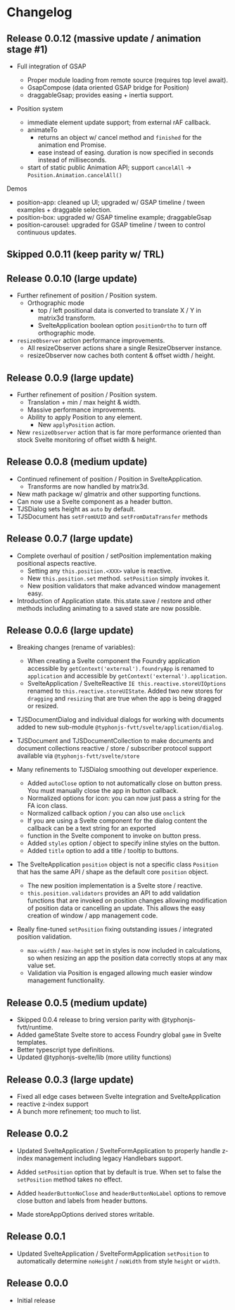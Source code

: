 # Changelog
## Release 0.0.12 (massive update / animation stage #1)
- Full integration of GSAP 
  - Proper module loading from remote source (requires top level await).
  - GsapCompose (data oriented GSAP bridge for Position)
  - draggableGsap; provides easing + inertia support.

- Position system
  - immediate element update support; from external rAF callback.
  - animateTo 
    - returns an object w/ cancel method and `finished` for the animation 
      end Promise.
    - ease instead of easing. duration is now specified in seconds instead of milliseconds.
  - start of static public Animation API; support `cancelAll` -> `Position.Animation.cancelAll()`

Demos
  - position-app: cleaned up UI; upgraded w/ GSAP timeline / tween examples + draggable selection.
  - position-box: upgraded w/ GSAP timeline example; draggableGsap
  - position-carousel: upgraded for GSAP timeline / tween to control continuous updates.  

## Skipped 0.0.11 (keep parity w/ TRL)

## Release 0.0.10 (large update)
- Further refinement of position / Position system.
  - Orthographic mode
    - top / left positional data is converted to translate X / Y in matrix3d transform.   
    - SvelteApplication boolean option `positionOrtho` to turn off orthographic mode. 
- `resizeObserver` action performance improvements.
  - All resizeObserver actions share a single ResizeObserver instance.
  - resizeObserver now caches both content & offset width / height.

## Release 0.0.9 (large update)
- Further refinement of position / Position system.
  - Translation + min / max height & width.
  - Massive performance improvements.
  - Ability to apply Position to any element.
    - New `applyPosition` action.
- New `resizeObserver` action that is far more performance oriented than stock Svelte monitoring of offset width & height.

## Release 0.0.8 (medium update)
- Continued refinement of position / Position in SvelteApplication.
  - Transforms are now handled by matrix3d.
- New math package w/ glmatrix and other supporting functions.
- Can now use a Svelte component as a header button. 
- TJSDialog sets height as `auto` by default.
- TJSDocument has `setFromUUID` and `setFromDataTransfer` methods

## Release 0.0.7 (large update)
- Complete overhaul of position / setPosition implementation making positional aspects reactive.
  - Setting any `this.position.<XXX>` value is reactive.
  - New `this.position.set` method. `setPosition` simply invokes it.
  - New position validators that make advanced window management easy.
- Introduction of Application state. this.state.save / restore and other methods including animating to a saved state
  are now possible.

## Release 0.0.6 (large update)
- Breaking changes (rename of variables): 
  - When creating a Svelte component the Foundry application accessible by 
  `getContext('external').foundryApp` is renamed to `application` and accessible by `getContext('external').application`. 
  - SvelteApplication / SvelteReactive `IE this.reactive.storeUIOptions` renamed to `this.reactive.storeUIState`. Added
    two new stores for `dragging` and `resizing` that are true when the app is being dragged or resized.

- TJSDocumentDialog and individual dialogs for working with documents added to 
new sub-module `@typhonjs-fvtt/svelte/application/dialog`.

- TJSDocument and TJSDocumentCollection to make documents and document collections reactive / store / subscriber 
protocol support available via `@typhonjs-fvtt/svelte/store`

- Many refinements to TJSDialog smoothing out developer experience. 
  - Added `autoClose` option to not automatically close on button press. You must manually close the app in button
  callback. 
  - Normalized options for icon: you can now just pass a string for the FA icon class.
  - Normalized callback option / you can also use `onclick`
  - If you are using a Svelte component for the dialog content the callback can be a text string for an exported 
  - function in the Svelte component to invoke on button press.
  - Added `styles` option / object to specify inline styles on the button.
  - Added `title` option to add a title / tooltip to buttons.
  
- The SvelteApplication `position` object is not a specific class `Position` that has the same API / shape as the 
default core `position` object. 
  - The new position implementation is a Svelte store / reactive.
  - `this.position.validators` provides an API to add validation functions that are invoked on position changes allowing
  modification of position data or cancelling an update. This allows the easy creation of window / app management code.
  
- Really fine-tuned `setPosition` fixing outstanding issues / integrated position validation.
  - `max-width` / `max-height` set in styles is now included in calculations, so when resizing an app the position data 
  correctly stops at any max value set.
  - Validation via Position is engaged allowing much easier window management functionality.

## Release 0.0.5 (medium update)
- Skipped 0.0.4 release to bring version parity with @typhonjs-fvtt/runtime.
- Added gameState Svelte store to access Foundry global `game` in Svelte templates.
- Better typescript type definitions.
- Updated @typhonjs-svelte/lib (more utility functions)

## Release 0.0.3 (large update)
- Fixed all edge cases between Svelte integration and SvelteApplication
- reactive z-index support
- A bunch more refinement; too much to list.

## Release 0.0.2
- Updated SvelteApplication / SvelteFormApplication to properly handle z-index management including legacy Handlebars 
support.

- Added `setPosition` option that by default is true. When set to false the `setPosition` method takes no effect.

- Added `headerButtonNoClose` and `headerButtonNoLabel` options to remove close button and labels from header buttons.

- Made storeAppOptions derived stores writable. 

## Release 0.0.1
- Updated SvelteApplication / SvelteFormApplication `setPosition` to automatically determine `noHeight` / `noWidth` from 
style `height` or `width`.

## Release 0.0.0
- Initial release
